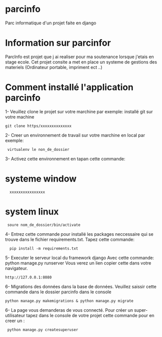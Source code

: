 # parcinfo
Parc informatique d'un projet faite en django

# Information sur parcinfor

ParcInfo est projet que j ai realiser pour ma soutenance lorsque j'etais en stage 
ecole.
Cet projet consite a met en place un systeme de gestions des materiels (Ordinateur portable, impriment ect ..)

# Comment installé l'application parcinfo

1- Veuillez clone le projet sur votre marchine
   par exemple: 
   installé git sur votre machine
   
    git clone https/xxxxxxxxxxxxxx

2- Creer un environnement de travail sur votre marchine en local
   par exemple:
   
     virtualenv le non_de_dossier

3- Activez cette environnement en tapan cette commande:
   # systeme window
      xxxxxxxxxxxxxxxx
  # system linux
     soure nom_de_dossier/bin/activate
4- Entrez cette commande pour installé les packages neccessaire qui se trouve dans le fichier requirements.txt.
      Tapez cette commande: 
      
      pip install -m requirements.txt

5- Executer le serveur local du framework django
   Avec cette commande: python manage.py runserver
   Vous verez un lien copier cette dans votre navigateur.

    http://127.0.0.1:8080
    
6- Migrations des données dans la base de données. Veuillez saissir cette commande dans le dossier parcinfo
dans le console

    python manage.py makemigrations & python manage.py migrate
    
6- La page vous demanderas de vous connecté.
   Pour créer un super-utilisateur tapez dans le console de votre projet  cette commande pour en creer un :

     python manage.py createsuperuser
